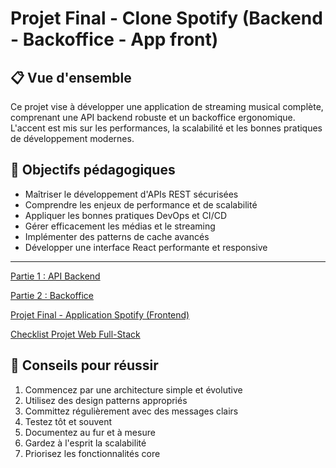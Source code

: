 # Projet Final - Clone Spotify (Backend - Backoffice - App front)

## 📋 Vue d'ensemble

<aside>

Ce projet vise à développer une application de streaming musical complète, comprenant une API backend robuste et un backoffice ergonomique. L'accent est mis sur les performances, la scalabilité et les bonnes pratiques de développement modernes.

</aside>

## 🎯 Objectifs pédagogiques

- Maîtriser le développement d'APIs REST sécurisées
- Comprendre les enjeux de performance et de scalabilité
- Appliquer les bonnes pratiques DevOps et CI/CD
- Gérer efficacement les médias et le streaming
- Implémenter des patterns de cache avancés
- Développer une interface React performante et responsive

---

[Partie 1 : API Backend](https://www.notion.so/Partie-1-API-Backend-144858a1a0c3801fb25fd32ae9bae306?pvs=21)

[Partie 2 : Backoffice](https://www.notion.so/Partie-2-Backoffice-144858a1a0c38035b44dd830a8e3768f?pvs=21)

[Projet Final - Application Spotify (Frontend)](https://www.notion.so/Projet-Final-Application-Spotify-Frontend-0774b0c286fe4c7ba0b9cebaa77c5ffb?pvs=21)

[Checklist Projet Web Full-Stack](https://www.notion.so/Checklist-Projet-Web-Full-Stack-144858a1a0c3804ca3fcff77154c0c9e?pvs=21)

## 🚀 Conseils pour réussir

1. Commencez par une architecture simple et évolutive
2. Utilisez des design patterns appropriés
3. Committez régulièrement avec des messages clairs
4. Testez tôt et souvent
5. Documentez au fur et à mesure
6. Gardez à l'esprit la scalabilité
7. Priorisez les fonctionnalités core